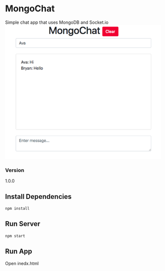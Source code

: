 # MongoChat

Simple chat app that uses MongoDB and Socket.io
![Splash](./screenshots/screen.png)

### Version
1.0.0

## Install Dependencies
```bash
npm install 
```

## Run Server
```bash
npm start
```

## Run App
Open inedx.html